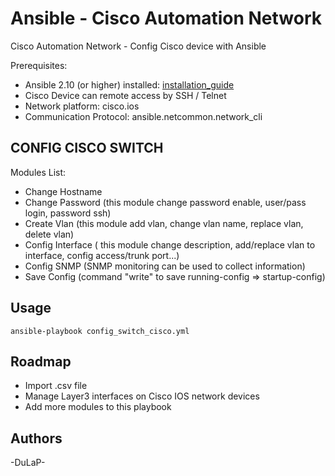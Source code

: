 # Ansible - Cisco Automation Network
Cisco Automation Network - Config Cisco device with Ansible

Prerequisites:
* Ansible 2.10 (or higher) installed: [installation_guide](https://docs.ansible.com/ansible/latest/installation_guide/intro_installation.html)
* Cisco Device can remote access by SSH / Telnet
* Network platform: cisco.ios 
* Communication Protocol: ansible.netcommon.network_cli

## CONFIG CISCO SWITCH
Modules List:
* Change Hostname
* Change Password (this module change password enable, user/pass login, password ssh)
* Create Vlan (this module add vlan, change vlan name, replace vlan, delete vlan)
* Config Interface ( this module change description, add/replace vlan to interface, config access/trunk port...)
* Config SNMP (SNMP monitoring can be used to collect information)
* Save Config (command "write" to save running-config => startup-config)

## Usage
```ansible
ansible-playbook config_switch_cisco.yml
```

## Roadmap
* Import .csv file
* Manage Layer3 interfaces on Cisco IOS network devices
* Add more modules to this playbook
## Authors
-DuLaP-
